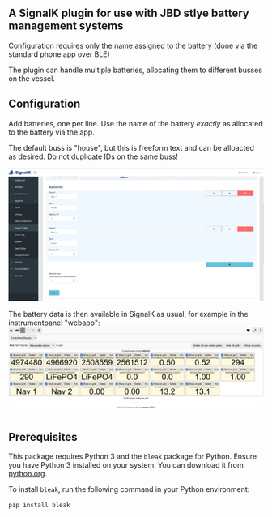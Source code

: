 ## A SignalK plugin for use with JBD stlye battery management systems

Configuration requires only the name assigned to the battery (done via the standard phone app over BLE) 

The plugin can handle multiple batteries, allocating them to different busses on the vessel.

## Configuration

Add batteries, one per line. Use the name of the battery *exactly* as allocated to the battery via the app.

The default buss is "house", but this is freeform text and can be alloacted as desired. Do not duplicate IDs on the same buss!

![Settings in SignalK](https://github.com/rszemeti/jbd-plugin/blob/main/images/settings.png "Signal K settings")

The battery data is then available in SignalK as usual, for example in the instrumentpanel "webapp":
![Available Paths](https://github.com/rszemeti/jbd-plugin/blob/main/images/available.png  "Available Paths") 

## Prerequisites

This package requires Python 3 and the `bleak` package for Python. Ensure you have Python 3 installed on your system. You can download it from [python.org](https://www.python.org/downloads/).

To install `bleak`, run the following command in your Python environment:

```bash
pip install bleak


